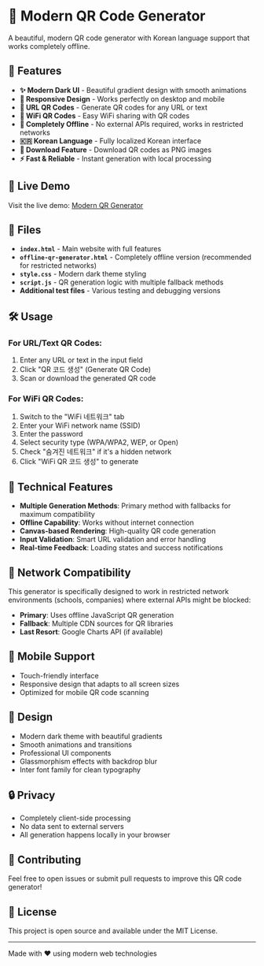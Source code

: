 # 🔲 Modern QR Code Generator

A beautiful, modern QR code generator with Korean language support that works completely offline.

## 🌟 Features

- **✨ Modern Dark UI** - Beautiful gradient design with smooth animations
- **📱 Responsive Design** - Works perfectly on desktop and mobile
- **🔗 URL QR Codes** - Generate QR codes for any URL or text
- **📶 WiFi QR Codes** - Easy WiFi sharing with QR codes
- **🚫 Completely Offline** - No external APIs required, works in restricted networks
- **🇰🇷 Korean Language** - Fully localized Korean interface
- **💾 Download Feature** - Download QR codes as PNG images
- **⚡ Fast & Reliable** - Instant generation with local processing

## 🚀 Live Demo

Visit the live demo: [Modern QR Generator](https://your-username.github.io/modern-qr-generator)

## 📁 Files

- **`index.html`** - Main website with full features
- **`offline-qr-generator.html`** - Completely offline version (recommended for restricted networks)
- **`style.css`** - Modern dark theme styling
- **`script.js`** - QR generation logic with multiple fallback methods
- **Additional test files** - Various testing and debugging versions

## 🛠️ Usage

### For URL/Text QR Codes:
1. Enter any URL or text in the input field
2. Click "QR 코드 생성" (Generate QR Code)
3. Scan or download the generated QR code

### For WiFi QR Codes:
1. Switch to the "WiFi 네트워크" tab
2. Enter your WiFi network name (SSID)
3. Enter the password
4. Select security type (WPA/WPA2, WEP, or Open)
5. Check "숨겨진 네트워크" if it's a hidden network
6. Click "WiFi QR 코드 생성" to generate

## 🔧 Technical Features

- **Multiple Generation Methods**: Primary method with fallbacks for maximum compatibility
- **Offline Capability**: Works without internet connection
- **Canvas-based Rendering**: High-quality QR code generation
- **Input Validation**: Smart URL validation and error handling
- **Real-time Feedback**: Loading states and success notifications

## 🏫 Network Compatibility

This generator is specifically designed to work in restricted network environments (schools, companies) where external APIs might be blocked:

- **Primary**: Uses offline JavaScript QR generation
- **Fallback**: Multiple CDN sources for QR libraries
- **Last Resort**: Google Charts API (if available)

## 📱 Mobile Support

- Touch-friendly interface
- Responsive design that adapts to all screen sizes
- Optimized for mobile QR code scanning

## 🎨 Design

- Modern dark theme with beautiful gradients
- Smooth animations and transitions
- Professional UI components
- Glassmorphism effects with backdrop blur
- Inter font family for clean typography

## 🔒 Privacy

- Completely client-side processing
- No data sent to external servers
- All generation happens locally in your browser

## 🤝 Contributing

Feel free to open issues or submit pull requests to improve this QR code generator!

## 📝 License

This project is open source and available under the MIT License.

---

Made with ❤️ using modern web technologies